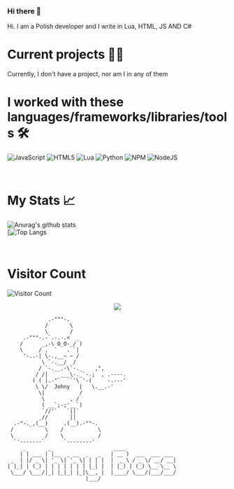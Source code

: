 ### Hi there 👋

Hi. I am a Polish developer and I write in Lua, HTML, JS AND C#

# Current projects 🧑‍💼
Currently, I don't have a project, nor am I in any of them

# I worked with these languages/frameworks/libraries/tools 🛠️
![JavaScript](https://img.shields.io/badge/javascript-%23323330.svg?style=for-the-badge&logo=javascript&logoColor=%23F7DF1E) ![HTML5](https://img.shields.io/badge/html5-%23E34F26.svg?style=for-the-badge&logo=html5&logoColor=white) ![Lua](https://img.shields.io/badge/lua-%232C2D72.svg?style=for-the-badge&logo=lua&logoColor=white) ![Python](https://img.shields.io/badge/python-3670A0?style=for-the-badge&logo=python&logoColor=ffdd54) ![NPM](https://img.shields.io/badge/NPM-%23000000.svg?style=for-the-badge&logo=npm&logoColor=white) ![NodeJS](https://img.shields.io/badge/node.js-6DA55F?style=for-the-badge&logo=node.js&logoColor=white)

<br />

# My Stats 📈
![Anurag's github stats](https://github-readme-stats.vercel.app/api?username=JohnyDevelopment&count_private=true&show_icons=true?theme=buefy)
<br />
[![Top Langs](https://github-readme-stats.vercel.app/api/top-langs/?username=JohnyDevelopment&langs_count=8)

<br />

# Visitor Count
![Visitor Count](https://profile-counter.glitch.me/img0/count.svg)
<p align="center">
  <img src="https://readme-typing-svg.herokuapp.com/?center=true&vCenter=true&color=da3287&width=500&lines=+Johny" />
</p>

```
             .-"""-.                                                                                              
            /       \
            \       /
     .-"""-.-`.-.-.<  _
    /      _,-\ O_O-_/ ) 
    \     / ,  `   . `|
     '-..-| \-.,__~ ~ /        
           \ `-.__/  /         
          / `-.__.-\`-._    ,",
         / /|    ___\-._`-.;  , .----.  
        ( ( |.-"`   `'\ '-(     -.---' 
         \ \/  Johny   |   \.__.-'
          \|           /     
           \        , /
           ( __`;-;'__`)
           `//'`   `||`
          _//       ||
  .-"-._,(__)     .(__).-""-.
 /          \    /           \
 \          /    \           /
  `'-------`      `--------'
     _       _                    ____                
    | | ___ | |__  _ __  _   _   | __ )  ___  ___ ___ 
 _  | |/ _ \| '_ \| '_ \| | | |  |  _ \ / _ \/ __/ __|
| |_| | (_) | | | | | | | |_| |  | |_) | (_) \__ \__ \
 \___/ \___/|_| |_|_| |_|\__, |  |____/ \___/|___/___/
                         |___/                        

```

